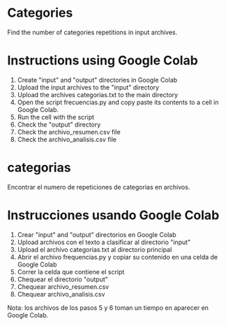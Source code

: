 # Categories
Find the number of categories repetitions in input archives.

# Instructions using Google Colab
1. Create "input" and "output" directories in Google Colab
2. Upload the input archives to the "input" directory
3. Upload the archives categorias.txt to the main directory
4. Open the script frecuencias.py and copy paste its contents to a cell in Google Colab.
5. Run the cell with the script
6. Check the "output" directory
7. Check the archivo_resumen.csv file
8. Check the archivo_analisis.csv file

# categorias
Encontrar el numero de repeticiones de categorias en archivos.

# Instrucciones usando Google Colab
1. Crear "input" and "output" directorios en Google Colab 
2. Upload archivos con el texto a clasificar al directorio "input"
3. Upload el archivo categorias.txt al directorio principal
4. Abrir el archivo frequencias.py y copiar su contenido en una celda de Google Colab
5. Correr la celda que contiene el script
6. Chequear el directorio "output"
7. Chequear archivo_resumen.csv
8. Chequear archivo_analisis.csv

Nota: los archivos de los pasos 5 y 6 toman un tiempo en aparecer en Google Colab.

